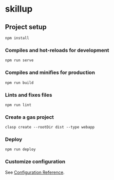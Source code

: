 # skillup

## Project setup
```
npm install
```

### Compiles and hot-reloads for development
```
npm run serve
```

### Compiles and minifies for production
```
npm run build
```

### Lints and fixes files
```
npm run lint
```

### Create a gas project
```
clasp create --rootDir dist --type webapp
```

### Deploy
```
npm run deploy
```

### Customize configuration
See [Configuration Reference](https://cli.vuejs.org/config/).
